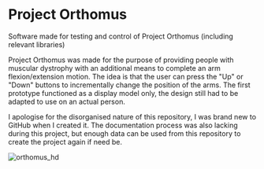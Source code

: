 # Project Orthomus
 Software made for testing and control of Project Orthomus (including relevant libraries)

Project Orthomus was made for the purpose of providing people with muscular dystrophy with an additional means to complete an arm flexion/extension motion. The idea is that the user can press the "Up" or "Down" buttons to incrementally change the position of the arms. The first prototype functioned as a display model only, the design still had to be adapted to use on an actual person.

I apologise for the disorganised nature of this repository, I was brand new to GitHub when I created it. The documentation process was also lacking during this project, but enough data can be used from this repository to create the project again if need be.


![orthomus_hd](https://user-images.githubusercontent.com/50542181/148217384-f72d70f5-5087-486e-8f5b-72bc5f5fde84.jpg)
